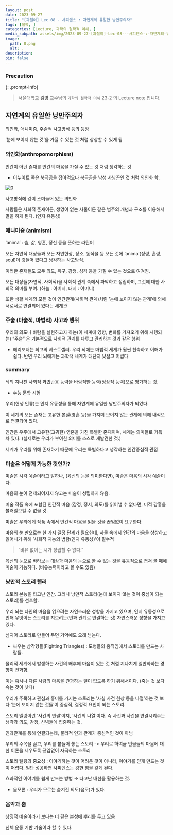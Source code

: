```yaml
---
layout: post
date: 2023-09-27
title: "[과철이] Lec 08 - 사피엔스 : 자연계의 유일한 낭만주의자"
tags: [철학, ]
categories: [Lecture, 과학의 철학적 이해, ]
media_subpath: assets/img/2023-09-27-[과철이]-Lec-08---사피엔스-:-자연계의-유일한-낭만주의자.md
image:
  path: 0.png
  alt: .
description:  
pin: false
---
```



### Precaution


{: .prompt-info}


> 서울대학교 **김영** 교수님의 `과학의 철학적 이해` 23-2 의 Lecture note 입니다. 


## 자연계의 유일한 낭만주의자


의인화, 애니미즘, 주술적 사고방식 등의 등장


’눈에 보이지 않는 것’을 가질 수 있는 것 처럼 상상할 수 있게 됨


### 의인화(anthropomorphism)


인간이 아닌 존재를 인간의 마음을 가질 수 있는 것 처럼 생각하는 것

- 이누이트 족은 북극곰을 잡아먹으나 북극곰을 남성 사냥꾼인 것 처럼 의인화 함.

![0](/0.png)


사고방식에 깊이 스며들어 있는 의인화


사람들은 사회적 존재이든, 생명이 없는 사물이든 같은 범주의 개념과 구조를 이용해서 말을 하게 된다. (인지 유동성)


### 애니미즘 (animism)


‘anima’ :
숨, 삶, 영혼, 정신 등을 뜻하는 라틴어


모든 자연적 대상들과 모든 자연현상, 장소, 동식물 등 모든 것에 ‘anima’(정령, 혼령, soul)이 깃들어 있다고 생각하는 사고방식.


이러한 존재들도 모두 의도, 욕구, 감정, 성격 등을 가질 수 있는 것으로 여겨짐.


모든 대상들(자연적, 사회적)을 사회적 관계 속에서 파악하고 정립하며, 그것에 대한 사회적 의미를 부여. (하늘 : 아버지, 대지 : 어머니)


또한 생활 세계의 모든 것이 인간관계(사회적 관계)처럼 ’눈에 보이지 않는 관계’에 의해 서로서로 연결되어 있다는 세계관


### 주술 (마술적, 마법적) 사고와 행위


우리의 의도나 바람을 실현하고자 하는(이 세계에 영향, 변화를 가져오기 위해 시행되는) “주술” 은 기본적으로 사회적 관계를 다루고 관리하는 것과 같은 행위

- 해리포터는 최고의 베스트셀러. 우리 뇌에는 마법적 세계가 훨씬 친숙하고 이해가 쉽다. 반면 우리 뇌에게는 과학적 세계가 대단히 낯설고 어렵다

### summary


뇌의 지나친 사회적 과민반응 능력을 바람직한 능력(정상적 능력)으로 평가하는 것.

- 수능 문학 시험

우리(현생 인류)는 인지 유동성을 통해 자연계에 유일한 낭만주의자가 되었다.


이 세계의 모든 존재는 고유한 본질(영혼 등)을 가지며 보이지 않는 관계에 의해 내적으로 연결되어 있다.


인간은 우주에서 고유한(고귀한) 영혼을 가진 특별한 존재이며, 세계는 의미들로 가득 차 있다. (실제로는 우리가 부여한 의미를 스스로 재발견한 것.)


세계가 우리를 위해 존재하기 때문에 우리는 특별하다고 생각하는 인간중심적 관점


### 미술은 어떻게 가능한 것인가?


미술은 시각 예술이라고 말하나, (육신의 눈을 의미한다면), 미술은 마음의 시각 예술이다.


마음의 눈이 전제되어지지 않고는 미술이 성립하지 않음.


미술 작품 속에 포함된 인간적 마음 (감정, 정서, 의도)를 읽어낼 수 없다면, 미적 감흥을 불러일으킬 수 없을 것.


미술은 우리에게 작품 속에서 인간적 마음을 읽을 것을 끊임없이 요구한다.


마음의 눈 만으로는 한 가지 결정 단계가 필요한데, 사물 속에서 인간의 마음을 상상하고 읽어내기 위해 ’사회적 지능의 범람(인지 유동성)’이 필수적


> “비유 없이는 시가 성립할 수 없다.”


육신의 눈으로 바라보는 대상과 마음의 눈으로 볼 수 있는 것을 유동적으로 겹쳐 볼 때에 미술이 가능하다. (비유능력이라고 볼 수도 있음)


### 낭만적 스토리 텔러


스토리 본능을 타고난 인간. 그러나 낭만적 스토리(눈에 보이지 않는 것이 중심이 되는 스토리)를 선호함.


우리 뇌는 타인의 마음을 읽으려는 자연스러운 성향을 가지고 있으며, 인지 유동성으로 인해 무엇이든 스토리를 지으려는(인과 관계로 연결하는 것) 자연스러운 성향을 가지고 있다.


심지어 스토리로 만들어 두면 기억에도 오래 남는다.

- 싸우는 삼각형들(Fighting Triangles) : 도형들의 움직임에서 스토리를 만드는 사람들.

물리적 세계에서 발생하는 사건의 배후에 마음이 있는 것 처럼 지나치게 일반화하는 경향이 진화함.


이는 혹시나 다른 사람의 마음을 간과하는 일이 없도록 하기 위해서이다. (죽는 것 보다 속는 것이 낫다)


우리가 주목하고 관심과 흥미를 가지는 스토리는 ’사실 사건 현상 등을 나열’하는 것 보다 ’눈에 보이지 않는 것들’이 중심적, 결정적 요인이 되는 스토리.


스토리 텔링이란 ’사건의 연결’이지, ’사건의 나열’이다. 즉 사건과 사건을 연결시켜주는 생각과 의도, 감정, 신념들에 집중하는 것.


인과관계를 통해 연결되는데, 물리적 인과 관계가 중심적인 것이 아님


우리의 주목을 끌고, 우리를 붙들어 놓는 스토리 -> 우리로 하여금 인물들의 마음에 대한 이론을 세우도록 끊임없이 자극하는 스토리


스토리 텔링의 중요성 : 이야기하는 것이 어려운 것이 아니라, 이야기를 믿게 만드는 것이 어렵다. 일단 성공하면 사피엔스는 강한 힘을 갖게 된다.


효과적인 이야기를 쉽게 만드는 방법 → 타고난 배선을 활용하는 것.

- 음모론 : 우리가 모르는 숨겨진 의도(음모)가 있다.

### 음악과 춤


상징적 예술이라기 보다는 더 깊은 본성에 뿌리를 두고 있음


신체 운동 기반 기술이라 할 수 있다.

